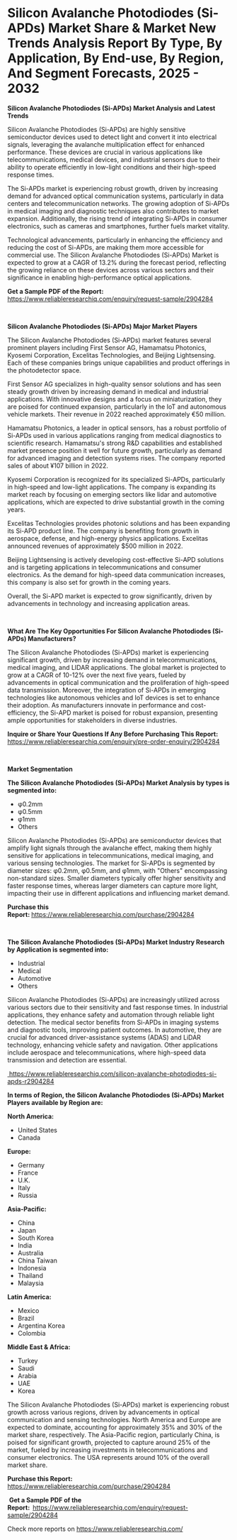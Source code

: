 <p><h1>Silicon Avalanche Photodiodes (Si-APDs) Market Share & Market New Trends Analysis Report By Type, By Application, By End-use, By Region, And Segment Forecasts, 2025 - 2032</h1></p><p><strong>Silicon Avalanche Photodiodes (Si-APDs) Market Analysis and Latest Trends</strong></p>
<p><p>Silicon Avalanche Photodiodes (Si-APDs) are highly sensitive semiconductor devices used to detect light and convert it into electrical signals, leveraging the avalanche multiplication effect for enhanced performance. These devices are crucial in various applications like telecommunications, medical devices, and industrial sensors due to their ability to operate efficiently in low-light conditions and their high-speed response times.</p><p>The Si-APDs market is experiencing robust growth, driven by increasing demand for advanced optical communication systems, particularly in data centers and telecommunication networks. The growing adoption of Si-APDs in medical imaging and diagnostic techniques also contributes to market expansion. Additionally, the rising trend of integrating Si-APDs in consumer electronics, such as cameras and smartphones, further fuels market vitality. </p><p>Technological advancements, particularly in enhancing the efficiency and reducing the cost of Si-APDs, are making them more accessible for commercial use. The Silicon Avalanche Photodiodes (Si-APDs) Market is expected to grow at a CAGR of 13.2% during the forecast period, reflecting the growing reliance on these devices across various sectors and their significance in enabling high-performance optical applications.</p></p>
<p><strong>Get a Sample PDF of the Report:&nbsp;</strong> <a href="https://www.reliableresearchiq.com/enquiry/request-sample/2904284?utm_campaign=3148&utm_medium=2&utm_source=Github&utm_content=ia&utm_term=11032025&utm_id=silicon-avalanche-photodiodes-si-apds">https://www.reliableresearchiq.com/enquiry/request-sample/2904284</a></p>
<p>&nbsp;</p>
<p><strong>Silicon Avalanche Photodiodes (Si-APDs) Major Market Players</strong></p>
<p><p>The Silicon Avalanche Photodiodes (Si-APDs) market features several prominent players including First Sensor AG, Hamamatsu Photonics, Kyosemi Corporation, Excelitas Technologies, and Beijing Lightsensing. Each of these companies brings unique capabilities and product offerings in the photodetector space.</p><p>First Sensor AG specializes in high-quality sensor solutions and has seen steady growth driven by increasing demand in medical and industrial applications. With innovative designs and a focus on miniaturization, they are poised for continued expansion, particularly in the IoT and autonomous vehicle markets. Their revenue in 2022 reached approximately €50 million.</p><p>Hamamatsu Photonics, a leader in optical sensors, has a robust portfolio of Si-APDs used in various applications ranging from medical diagnostics to scientific research. Hamamatsu's strong R&D capabilities and established market presence position it well for future growth, particularly as demand for advanced imaging and detection systems rises. The company reported sales of about ¥107 billion in 2022.</p><p>Kyosemi Corporation is recognized for its specialized Si-APDs, particularly in high-speed and low-light applications. The company is expanding its market reach by focusing on emerging sectors like lidar and automotive applications, which are expected to drive substantial growth in the coming years.</p><p>Excelitas Technologies provides photonic solutions and has been expanding its Si-APD product line. The company is benefiting from growth in aerospace, defense, and high-energy physics applications. Excelitas announced revenues of approximately $500 million in 2022.</p><p>Beijing Lightsensing is actively developing cost-effective Si-APD solutions and is targeting applications in telecommunications and consumer electronics. As the demand for high-speed data communication increases, this company is also set for growth in the coming years.</p><p>Overall, the Si-APD market is expected to grow significantly, driven by advancements in technology and increasing application areas.</p></p>
<p>&nbsp;</p>
<p><strong>What Are The Key Opportunities For Silicon Avalanche Photodiodes (Si-APDs) Manufacturers?</strong></p>
<p><p>The Silicon Avalanche Photodiodes (Si-APDs) market is experiencing significant growth, driven by increasing demand in telecommunications, medical imaging, and LIDAR applications. The global market is projected to grow at a CAGR of 10-12% over the next five years, fueled by advancements in optical communication and the proliferation of high-speed data transmission. Moreover, the integration of Si-APDs in emerging technologies like autonomous vehicles and IoT devices is set to enhance their adoption. As manufacturers innovate in performance and cost-efficiency, the Si-APD market is poised for robust expansion, presenting ample opportunities for stakeholders in diverse industries.</p></p>
<p><strong>Inquire or Share Your Questions If Any Before Purchasing This Report:</strong> <a href="https://www.reliableresearchiq.com/enquiry/pre-order-enquiry/2904284?utm_campaign=3148&utm_medium=2&utm_source=Github&utm_content=ia&utm_term=11032025&utm_id=silicon-avalanche-photodiodes-si-apds">https://www.reliableresearchiq.com/enquiry/pre-order-enquiry/2904284</a></p>
<p>&nbsp;</p>
<p><strong>Market Segmentation</strong></p>
<p><strong>The Silicon Avalanche Photodiodes (Si-APDs) Market Analysis by types is segmented into:</strong></p>
<p><ul><li>φ0.2mm</li><li>φ0.5mm</li><li>φ1mm</li><li>Others</li></ul></p>
<p><p>Silicon Avalanche Photodiodes (Si-APDs) are semiconductor devices that amplify light signals through the avalanche effect, making them highly sensitive for applications in telecommunications, medical imaging, and various sensing technologies. The market for Si-APDs is segmented by diameter sizes: φ0.2mm, φ0.5mm, and φ1mm, with "Others" encompassing non-standard sizes. Smaller diameters typically offer higher sensitivity and faster response times, whereas larger diameters can capture more light, impacting their use in different applications and influencing market demand.</p></p>
<p><strong>Purchase this Report:&nbsp;</strong><a href="https://www.reliableresearchiq.com/purchase/2904284?utm_campaign=3148&utm_medium=2&utm_source=Github&utm_content=ia&utm_term=11032025&utm_id=silicon-avalanche-photodiodes-si-apds">https://www.reliableresearchiq.com/purchase/2904284</a></p>
<p>&nbsp;</p>
<p><strong>The Silicon Avalanche Photodiodes (Si-APDs) Market Industry Research by Application is segmented into:</strong></p>
<p><ul><li>Industrial</li><li>Medical</li><li>Automotive</li><li>Others</li></ul></p>
<p><p>Silicon Avalanche Photodiodes (Si-APDs) are increasingly utilized across various sectors due to their sensitivity and fast response times. In industrial applications, they enhance safety and automation through reliable light detection. The medical sector benefits from Si-APDs in imaging systems and diagnostic tools, improving patient outcomes. In automotive, they are crucial for advanced driver-assistance systems (ADAS) and LiDAR technology, enhancing vehicle safety and navigation. Other applications include aerospace and telecommunications, where high-speed data transmission and detection are essential.</p></p>
<p><a href="https://www.reliableresearchiq.com/silicon-avalanche-photodiodes-si-apds-r2904284?utm_campaign=3148&utm_medium=2&utm_source=Github&utm_content=ia&utm_term=11032025&utm_id=silicon-avalanche-photodiodes-si-apds">&nbsp;https://www.reliableresearchiq.com/silicon-avalanche-photodiodes-si-apds-r2904284</a></p>
<p><strong>In terms of Region, the Silicon Avalanche Photodiodes (Si-APDs) Market Players available by Region are:</strong></p>
<p>
    <p> <strong> North America: </strong>
        <ul>
            <li>United States</li>
            <li>Canada</li>
        </ul>
        </p> 
    <p> <strong> Europe: </strong>
        <ul>
            <li>Germany</li>
            <li>France</li>
            <li>U.K.</li>
            <li>Italy</li>
            <li>Russia</li>
        </ul>
        </p> 
    <p> <strong> Asia-Pacific: </strong>
        <ul>
            <li>China</li>
            <li>Japan</li>
            <li>South Korea</li>
            <li>India</li>
            <li>Australia</li>
            <li>China Taiwan</li>
            <li>Indonesia</li>
            <li>Thailand</li>
            <li>Malaysia</li>
        </ul>
        </p> 
    <p> <strong> Latin America: </strong>
        <ul>
            <li>Mexico</li>
            <li>Brazil</li>
            <li>Argentina Korea</li>
            <li>Colombia</li>
        </ul>
        </p> 
    <p> <strong> Middle East & Africa: </strong>
        <ul>
            <li>Turkey</li>
            <li>Saudi</li>
            <li>Arabia</li>
            <li>UAE</li>
            <li>Korea</li>
        </ul>
    </p>
    </p>
<p><p>The Silicon Avalanche Photodiodes (Si-APDs) market is experiencing robust growth across various regions, driven by advancements in optical communication and sensing technologies. North America and Europe are expected to dominate, accounting for approximately 35% and 30% of the market share, respectively. The Asia-Pacific region, particularly China, is poised for significant growth, projected to capture around 25% of the market, fueled by increasing investments in telecommunications and consumer electronics. The USA represents around 10% of the overall market share.</p></p>
<p><strong>Purchase this Report: </strong><a href="https://www.reliableresearchiq.com/purchase/2904284?utm_campaign=3148&utm_medium=2&utm_source=Github&utm_content=ia&utm_term=11032025&utm_id=silicon-avalanche-photodiodes-si-apds">https://www.reliableresearchiq.com/purchase/2904284</a></p>
<p>&nbsp;<strong>Get a Sample PDF of the Report:&nbsp;&nbsp;</strong><a href="https://www.reliableresearchiq.com/enquiry/request-sample/2904284?utm_campaign=3148&utm_medium=2&utm_source=Github&utm_content=ia&utm_term=11032025&utm_id=silicon-avalanche-photodiodes-si-apds">https://www.reliableresearchiq.com/enquiry/request-sample/2904284</a></p>
<p><strong></strong></p>
<p>Check more reports on <a href="https://www.reliableresearchiq.com/?utm_campaign=3148&utm_medium=2&utm_source=Github&utm_content=ia&utm_term=11032025&utm_id=silicon-avalanche-photodiodes-si-apds">https://www.reliableresearchiq.com/</a></p>